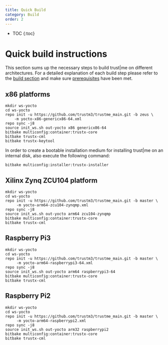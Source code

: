 ```yaml
---
title: Quick Build
category: Build
order: 2
---
```

* TOC
{:toc}

# Quick build instructions

This section sums up the necessary steps to build trust\|me on different architectures.
For a detailed explanation of each build step please refer to the [build section](/build/build)
and make sure [prerequisites](/build/build#prerequisites) have been met.


## x86 platforms
```
mkdir ws-yocto
cd ws-yocto
repo init -u https://github.com/trustm3/trustme_main.git -b zeus \
    -m yocto-x86-genericx86-64.xml
repo sync -j8
source init_ws.sh out-yocto x86 genericx86-64
bitbake multiconfig:container:trustx-core
bitbake trustx-cml
bitbake trustx-keytool
```

In order to create a bootable installation medium for installing trust\|me on an internal disk,
also execute the following command:
```
bitbake multiconfig:installer:trustx-installer
```

## Xilinx Zynq ZCU104 platform

```
mkdir ws-yocto
cd ws-yocto
repo init -u https://github.com/trustm3/trustme_main.git -b master \
     -m yocto-arm64-zcu104-zynqmp.xml
repo sync -j8
source init_ws.sh out-yocto arm64 zcu104-zynqmp
bitbake multiconfig:container:trustx-core
bitbake trustx-cml
```

## Raspberry Pi3

```
mkdir ws-yocto
cd ws-yocto
repo init -u https://github.com/trustm3/trustme_main.git -b master \
     -m yocto-arm64-raspberrypi3-64.xml
repo sync -j8
source init_ws.sh out-yocto arm64 raspberrypi3-64
bitbake multiconfig:container:trustx-core
bitbake trustx-cml
```

## Raspberry Pi2

```
mkdir ws-yocto
cd ws-yocto
repo init -u https://github.com/trustm3/trustme_main.git -b master \
     -m yocto-arm64-raspberrypi2.xml
repo sync -j8
source init_ws.sh out-yocto arm32 raspberrypi2
bitbake multiconfig:container:trustx-core
bitbake trustx-cml
```
